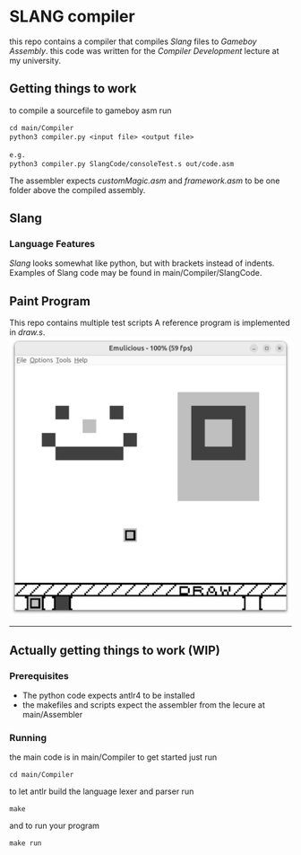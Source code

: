 # SLANG compiler
this repo contains a compiler that compiles *Slang* files to *Gameboy Assembly*.
this code was written for the *Compiler Development* lecture at my university. 

## Getting things to work
to compile a sourcefile to gameboy asm run 
```
cd main/Compiler
python3 compiler.py <input file> <output file>

e.g.
python3 compiler.py SlangCode/consoleTest.s out/code.asm
```
The assembler expects *customMagic.asm* and *framework.asm* to be one folder above the compiled assembly. 

## Slang
### Language Features
*Slang* looks somewhat like python, but with brackets instead of indents.
Examples of Slang code may be found in main/Compiler/SlangCode.

## Paint Program
This repo contains multiple test scripts
A reference program is implemented in *draw.s*.
<img src="assets/Screenshot1.png" width="512"/>

---

## Actually getting things to work (WIP)
### Prerequisites
- The python code expects antlr4 to be installed
- the makefiles and scripts expect the assembler from the lecure at main/Assembler

### Running
the main code is in main/Compiler
to get started just run
```
cd main/Compiler
```
to let antlr build the language lexer and parser run
```
make
```
and to run your program
```
make run
```
